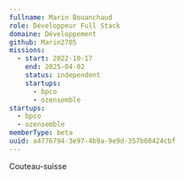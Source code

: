```yaml
---
fullname: Marin Bouanchaud
role: Développeur Full Stack
domaine: Développement
github: Marin2705
missions:
  - start: 2022-10-17
    end: 2025-04-02
    status: independent
    startups:
      - bpco
      - ozensemble
startups:
  - bpco
  - ozensemble
memberType: beta
uuid: a4776794-3e97-4b9a-9e9d-357b60424cbf
---
```

Couteau-suisse
